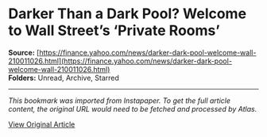 # Darker Than a Dark Pool? Welcome to Wall Street’s ‘Private Rooms’

**Source:** [https://finance.yahoo.com/news/darker-dark-pool-welcome-wall-210011026.html](https://finance.yahoo.com/news/darker-dark-pool-welcome-wall-210011026.html)  
**Folders:** Unread, Archive, Starred  

---

*This bookmark was imported from Instapaper. To get the full article content, the original URL would need to be fetched and processed by Atlas.*

[View Original Article](https://finance.yahoo.com/news/darker-dark-pool-welcome-wall-210011026.html)